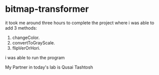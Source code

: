 # bitmap-transformer

it took me around three hours to complete the project where i was able to add 3 methods:
1. changeColor.
2. convertToGrayScale.
3. flipVerOrHori.

i was able to run the program

My Partner in today's lab is Qusai Tashtosh 
